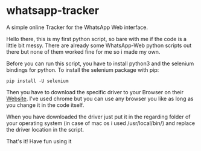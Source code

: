 # whatsapp-tracker

A simple online Tracker for the WhatsApp Web interface.

Hello there, this is my first python script, so bare with me if the code is a little bit messy. There are already some WhatsApp-Web python scripts out there but none of them worked fine for me so i made my own. 

Before you can run this script, you have to install python3 and the selenium bindings for python. To install the selenium package with pip:

````
pip install -U selenium
````

Then you have to download the specific driver to your Browser on their [Website](https://pypi.org/project/selenium/). I've used chrome but you can use any browser you like as long as you change it in the code itself.

When you have downloaded the driver just put it in the regarding folder of your operating system (in case of mac os i used /usr/local/bin/) and replace the driver location in the script.

That's it! Have fun using it
